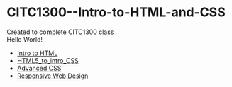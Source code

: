 # CITC1300--Intro-to-HTML-and-CSS
Created to complete CITC1300 class
<br>
Hello World!
<br>
<ul>
<li><a href="intro_to_html/index.html">Intro to HTML</a></li>
<li><a href="HTML5_to_intro_CSS/index.html">HTML5_to_intro_CSS</a></li>
<li><a href="Advanced_CSS/index.html">Advanced CSS</a></li>
<li><a href="Responsive_Web_Design/index.html">Responsive Web Design</a></li>
</ul>



